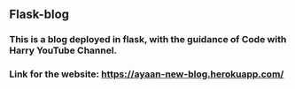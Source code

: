 ## Flask-blog
### This is a blog deployed in flask, with the guidance of Code with Harry YouTube Channel.
### Link for the website: https://ayaan-new-blog.herokuapp.com/
